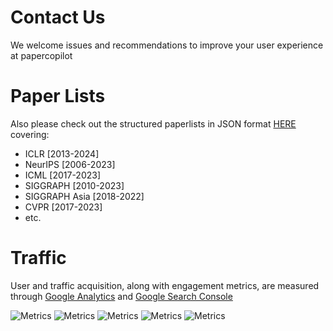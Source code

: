 # Contact Us
We welcome issues and recommendations to improve your user experience at papercopilot

# Paper Lists
Also please check out the structured paperlists in JSON format [HERE](https://github.com/Papercopilot/paperlists) covering:
* ICLR [2013-2024]
* NeurIPS [2006-2023]
* ICML [2017-2023]
* SIGGRAPH [2010-2023]
* SIGGRAPH Asia [2018-2022]
* CVPR [2017-2023]
* etc. 

# Traffic
User and traffic acquisition, along with engagement metrics, are measured through [Google Analytics](https://analytics.google.com) and [Google Search Console](https://https://search.google.com/)

![Metrics](https://img.shields.io/badge/impression-105k-slateblue.svg)
![Metrics](https://img.shields.io/badge/clicks-9.88k-blue.svg)
![Metrics](https://img.shields.io/badge/views-53k-orangered.svg)
![Metrics](https://img.shields.io/badge/events-138k-tomato.svg)
![Metrics](https://img.shields.io/badge/users-16k-coral.svg)
